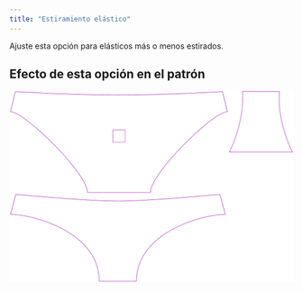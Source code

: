 ```yaml
---
title: "Estiramiento elástico"
---
```


Ajuste esta opción para elásticos más o menos estirados.

## Efecto de esta opción en el patrón

![Esta imagen muestra el efecto de esta opción al superponer varias variantes que tienen un valor diferente para esta opción](unice_elasticstretch_sample.svg "Efecto de esta opción en el patrón")
